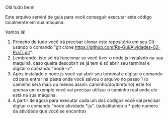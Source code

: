 Olá tudo bem!

Este arquivo servirá de guia para você conseguir executar este código localmente em sua maquina.

Vamos lá!

1. Primeiro de tudo você irá precisar clonar este repositório em seu Git usando o comando "git clone https://github.com/Rs-Gui/Aividades-02-PraTI.git".
2. Lembrando, isto só irá funcionar se você tiver o node.js instalado na sua maquiná, caso queira descobrir se já tem é só abrir seu terminal e digitar o comando "node -v".
3. Após instalado o node.js você vai abrir seu terminal e digitar o comando cd para entrar na pasta onde você salvou o arquivo no passo 1 (o caminho será mais ou menos assim: caminho/do/diretorio)
   este foi apenas um exemplo você vai precisar utilizar o caminho real onde ele está na sua máquina.
4. A partir de agora para executar cada um dos códigos você vai precisar digitar o comando "node atividade *.js". (substituindo o * pelo numero da atividade que você se encontra)
